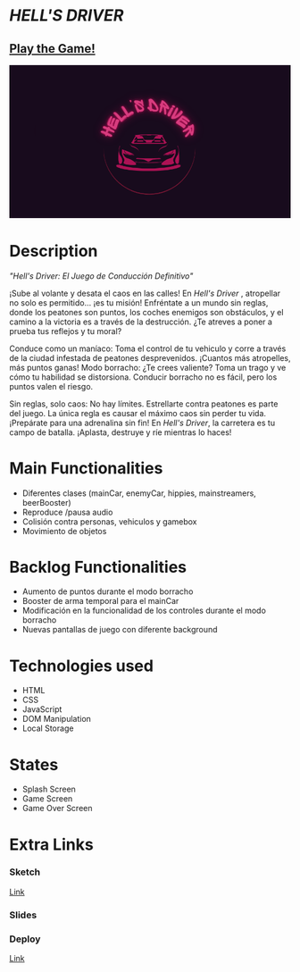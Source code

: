 # *HELL'S DRIVER*

## [Play the Game!](https://plperezp.github.io/Hells-Driver/)

![Game Logo](./img/game-logo2.png)

# Description

*"Hell's Driver: El Juego de Conducción Definitivo"*

¡Sube al volante y desata el caos en las calles! En *Hell's Driver* , atropellar no solo es permitido… ¡es tu misión! Enfréntate a un mundo sin reglas, donde los peatones son puntos, los coches enemigos son obstáculos, y el camino a la victoria es a través de la destrucción. ¿Te atreves a poner a prueba tus reflejos y tu moral?

Conduce como un maníaco: Toma el control de tu vehiculo y corre a través de la ciudad infestada de peatones desprevenidos. ¡Cuantos más atropelles, más puntos ganas!
Modo borracho: ¿Te crees valiente? Toma un trago y ve cómo tu habilidad se distorsiona. Conducir borracho no es fácil, pero los puntos valen el riesgo.

Sin reglas, solo caos: No hay límites. Estrellarte contra peatones es parte del juego. La única regla es causar el máximo caos sin perder tu vida.
¡Prepárate para una adrenalina sin fin! En *Hell's Driver*, la carretera es tu campo de batalla. ¡Aplasta, destruye y ríe mientras lo haces!

# Main Functionalities

- Diferentes clases (mainCar, enemyCar, hippies, mainstreamers, beerBooster)
- Reproduce /pausa audio
- Colisión contra personas, vehiculos y gamebox
- Movimiento de objetos


# Backlog Functionalities

- Aumento de puntos durante el modo borracho
- Booster de arma temporal para el mainCar
- Modificación en la funcionalidad de los controles durante el modo borracho
- Nuevas pantallas de juego con diferente background

# Technologies used

- HTML
- CSS
- JavaScript
- DOM Manipulation
- Local Storage

# States

- Splash Screen
- Game Screen
- Game Over Screen

# Extra Links

### Sketch

[Link](https://excalidraw.com/#json=J9vUkmWRDE4YqYBlG_-yK,Lu4gkQcNhFvDRGhaqifkLw)

### Slides

### Deploy

[Link](https://plperezp.github.io/Hells-Driver/)


 